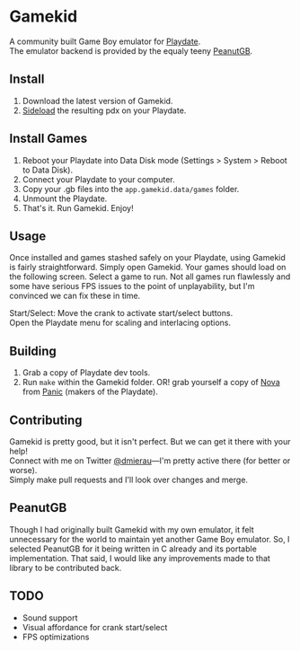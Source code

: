 # Gamekid
A community built Game Boy emulator for [Playdate](https://play.date).  
The emulator backend is provided by the equaly teeny [PeanutGB](https://github.com/deltabeard/Peanut-GB).

## Install
1. Download the latest version of Gamekid.
2. [Sideload](https://play.date/account/sideload/) the resulting pdx on your Playdate.

## Install Games
1. Reboot your Playdate into Data Disk mode (Settings > System > Reboot to Data Disk).
2. Connect your Playdate to your computer.
3. Copy your .gb files into the `app.gamekid.data/games` folder.
4. Unmount the Playdate.
5. That's it. Run Gamekid. Enjoy!

## Usage
Once installed and games stashed safely on your Playdate, using Gamekid is fairly straightforward. Simply open Gamekid.
Your games should load on the following screen. Select a game to run. Not all games run flawlessly and some have serious
FPS issues to the point of unplayability, but I'm convinced we can fix these in time.

Start/Select: Move the crank to activate start/select buttons.  
Open the Playdate menu for scaling and interlacing options.

## Building
1. Grab a copy of Playdate dev tools.
2. Run `make` within the Gamekid folder. OR! grab yourself a copy of [Nova](https://nova.app) from [Panic](https://panic.com) (makers of the Playdate).

## Contributing
Gamekid is pretty good, but it isn't perfect. But we can get it there with your help!  
Connect with me on Twitter [@dmierau](https://twitter.com/dmierau)—I'm pretty active there (for better or worse).  
Simply make pull requests and I'll look over changes and merge.

## PeanutGB
Though I had originally built Gamekid with my own emulator, it felt unnecessary for the world to
maintain yet another Game Boy emulator. So, I selected PeanutGB for it being written in C already
and its portable implementation. That said, I would like any improvements made to that library
to be contributed back.

## TODO
- Sound support
- Visual affordance for crank start/select
- FPS optimizations
